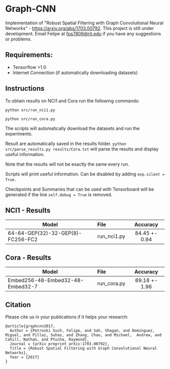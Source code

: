 # Graph-CNN
Implementation of "Robust Spatial Filtering with Graph Convolutional Neural Networks" - https://arxiv.org/abs/1703.00792.
This project is still under development. Email Felipe at fps7806@rit.edu if you have any suggestions or problems.
## Requirements:
* Tensorflow >1.0
* Internet Connection (if automatically downloading datasets)

## Instructions
To obtain results on NCI1 and Cora run the following commands:

`python src/run_nci1.py`

`python src/run_cora.py`

The scripts will automatically download the datasets and run the experiments.

Result are automatically saved in the results folder. `python src/parse_results.py results/Cora.txt` will parse the results and display useful information.

Note that the results will not be exactly the same every run.

Scripts will print useful information. Can be disabled by adding `exp.silent = True`.

Checkpoints and Summaries that can be used with Tensorboard will be generated if the line `self.debug = True` is removed.

## NCI1 - Results

| Model        | File | Accuracy           |
| ------------- |:------------- |:-------------:|
| 64-64-GEP(32)-32-GEP(8)-FC256-FC2 |   run_nci1.py   | 84.45 +- 0.94 |

## Cora - Results

| Model        | File | Accuracy           |
| ------------- |:------------- |:-------------:|
| Embed256-48-Embed32-48-Embed32-7 |   run_cora.py   | 89.18 +- 1.96 |

## Citation

Please cite us in your publications if it helps your research:

    @article{graphcnn2017,
      Author = {Petroski Such, Felipe, and Sah, Shagan, and Dominguez, Miguel, and Pillai, Suhas, and Zhang, Chao, and Michael,  Andrew, and Cahill, Nathan, and Ptucha, Raymond},
      Journal = {arXiv preprint arXiv:1703.00792},
      Title = {Robust Spatial Filtering with Graph Convolutional Neural Networks},
      Year = {2017}
    }